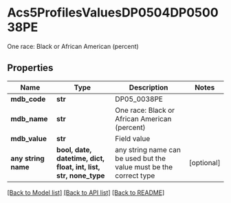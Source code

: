 # Acs5ProfilesValuesDP0504DP050038PE

One race: Black or African American (percent)

## Properties
Name | Type | Description | Notes
------------ | ------------- | ------------- | -------------
**mdb_code** | **str** | DP05_0038PE | 
**mdb_name** | **str** | One race: Black or African American (percent) | 
**mdb_value** | **str** | Field value | 
**any string name** | **bool, date, datetime, dict, float, int, list, str, none_type** | any string name can be used but the value must be the correct type | [optional]

[[Back to Model list]](../README.md#documentation-for-models) [[Back to API list]](../README.md#documentation-for-api-endpoints) [[Back to README]](../README.md)


